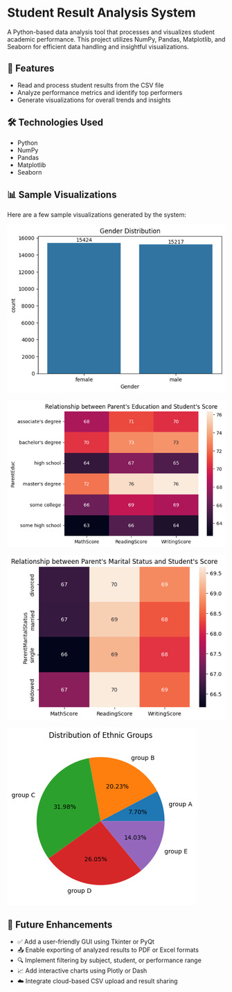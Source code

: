 # Student Result Analysis System

A Python-based data analysis tool that processes and visualizes student academic performance. This project utilizes NumPy, Pandas, Matplotlib, and Seaborn for efficient data handling and insightful visualizations.

## 🔧 Features

- Read and process student results from the CSV file 
- Analyze performance metrics and identify top performers
- Generate visualizations for overall trends and insights  

## 🛠️ Technologies Used

- Python  
- NumPy  
- Pandas  
- Matplotlib  
- Seaborn

## 📊 Sample Visualizations

Here are a few sample visualizations generated by the system:

![Gender Distribution](images/gender.png)

![Parent's Education](images/education.png)

![Parent's Marital Status](images/marital_status.png)

![Ethnic Group Distribution](images/ethnic_groups.png)

## 📌 Future Enhancements

- ✅ Add a user-friendly GUI using Tkinter or PyQt  
- 📤 Enable exporting of analyzed results to PDF or Excel formats  
- 🔍 Implement filtering by subject, student, or performance range  
- 📈 Add interactive charts using Plotly or Dash  
- ☁️ Integrate cloud-based CSV upload and result sharing
